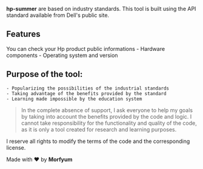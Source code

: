 **hp-summer** are based on industry standards.
This tool is built using the API standard available from Dell's public site.

## Features
You can check your Hp product public informations
    - Hardware components
    - Operating system and version

## Purpose of the tool:
    - Popularizing the possibilities of the industrial standards
    - Taking advantage of the benefits provided by the standard
    - Learning made impossible by the education system
    
> In the complete absence of support, I ask everyone to help my goals by taking into account the benefits provided by the code and logic. I cannot take responsibility for the functionality and quality of the code, as it is only a tool created for research and learning purposes.

I reserve all rights to modify the terms of the code and the corresponding license.


Made with ❤️ by **Morfyum**